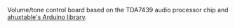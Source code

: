 Volume/tone control board based on the TDA7439 audio processor chip and [ahuxtable's Arduino library](https://github.com/ahuxtable/TDA7439).
